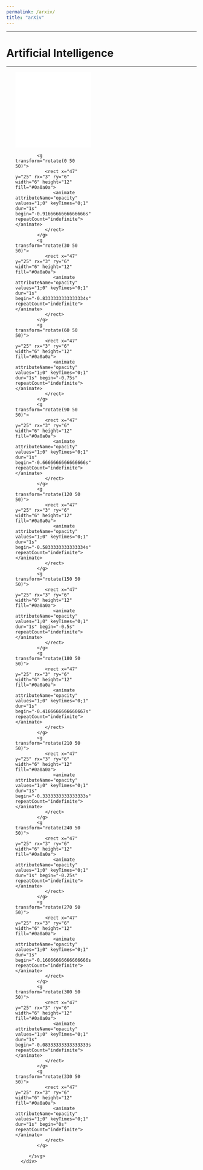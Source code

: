 ```yaml
---
permalink: /arxiv/
title: "arXiv"
---
```

---
# Artificial Intelligence
---
<ol class="breathe-horizontal" start="1"> 
   <div class="news-list">
      <div class="inner" style="width: 200px; height: 200px;">
         <svg xmlns="http://www.w3.org/2000/svg" xmlns:xlink="http://www.w3.org/1999/xlink" style="margin:auto;background:#fff;display:block;" width="200px" height="200px" viewBox="0 0 100 100" preserveAspectRatio="xMidYMid">
         
            <g transform="rotate(0 50 50)">
               <rect x="47" y="25" rx="3" ry="6" width="6" height="12" fill="#0a0a0a">
                  <animate attributeName="opacity" values="1;0" keyTimes="0;1" dur="1s" begin="-0.9166666666666666s" repeatCount="indefinite"></animate>
               </rect>
            </g>
            <g transform="rotate(30 50 50)">
               <rect x="47" y="25" rx="3" ry="6" width="6" height="12" fill="#0a0a0a">
                  <animate attributeName="opacity" values="1;0" keyTimes="0;1" dur="1s" begin="-0.8333333333333334s" repeatCount="indefinite"></animate>
               </rect>
            </g>
            <g transform="rotate(60 50 50)">
               <rect x="47" y="25" rx="3" ry="6" width="6" height="12" fill="#0a0a0a">
                  <animate attributeName="opacity" values="1;0" keyTimes="0;1" dur="1s" begin="-0.75s" repeatCount="indefinite"></animate>
               </rect>
            </g>
            <g transform="rotate(90 50 50)">
               <rect x="47" y="25" rx="3" ry="6" width="6" height="12" fill="#0a0a0a">
                  <animate attributeName="opacity" values="1;0" keyTimes="0;1" dur="1s" begin="-0.6666666666666666s" repeatCount="indefinite"></animate>
               </rect>
            </g>
            <g transform="rotate(120 50 50)">
               <rect x="47" y="25" rx="3" ry="6" width="6" height="12" fill="#0a0a0a">
                  <animate attributeName="opacity" values="1;0" keyTimes="0;1" dur="1s" begin="-0.5833333333333334s" repeatCount="indefinite"></animate>
               </rect>
            </g>
            <g transform="rotate(150 50 50)">
               <rect x="47" y="25" rx="3" ry="6" width="6" height="12" fill="#0a0a0a">
                  <animate attributeName="opacity" values="1;0" keyTimes="0;1" dur="1s" begin="-0.5s" repeatCount="indefinite"></animate>
               </rect>
            </g>
            <g transform="rotate(180 50 50)">
               <rect x="47" y="25" rx="3" ry="6" width="6" height="12" fill="#0a0a0a">
                  <animate attributeName="opacity" values="1;0" keyTimes="0;1" dur="1s" begin="-0.4166666666666667s" repeatCount="indefinite"></animate>
               </rect>
            </g>
            <g transform="rotate(210 50 50)">
               <rect x="47" y="25" rx="3" ry="6" width="6" height="12" fill="#0a0a0a">
                  <animate attributeName="opacity" values="1;0" keyTimes="0;1" dur="1s" begin="-0.3333333333333333s" repeatCount="indefinite"></animate>
               </rect>
            </g>
            <g transform="rotate(240 50 50)">
               <rect x="47" y="25" rx="3" ry="6" width="6" height="12" fill="#0a0a0a">
                  <animate attributeName="opacity" values="1;0" keyTimes="0;1" dur="1s" begin="-0.25s" repeatCount="indefinite"></animate>
               </rect>
            </g>
            <g transform="rotate(270 50 50)">
               <rect x="47" y="25" rx="3" ry="6" width="6" height="12" fill="#0a0a0a">
                  <animate attributeName="opacity" values="1;0" keyTimes="0;1" dur="1s" begin="-0.16666666666666666s" repeatCount="indefinite"></animate>
               </rect>
            </g>
            <g transform="rotate(300 50 50)">
               <rect x="47" y="25" rx="3" ry="6" width="6" height="12" fill="#0a0a0a">
                  <animate attributeName="opacity" values="1;0" keyTimes="0;1" dur="1s" begin="-0.08333333333333333s" repeatCount="indefinite"></animate>
               </rect>
            </g>
            <g transform="rotate(330 50 50)">
               <rect x="47" y="25" rx="3" ry="6" width="6" height="12" fill="#0a0a0a">
                  <animate attributeName="opacity" values="1;0" keyTimes="0;1" dur="1s" begin="0s" repeatCount="indefinite"></animate>
               </rect>
            </g>

         </svg>
      </div>
   </div>
</ol>

<script type="text/javascript" language="javascript">
   (async () => {
      let fetchAwait = await fetch('https://export.arxiv.org/api/query?search_query=all:cs.AI&start=0&max_results=20&sortBy=submittedDate&sortOrder=descending')
      let res = await fetchAwait.text()
      let result = res.substring(res.indexOf('<entry>')).split('<entry>')
      let data = []
      result.forEach((item,index) => {
         item = item.slice(0,item.indexOf("</entry>"))
         item = item.trim().split('</')
         let obj = {authors: [], categories: []}
         for(let i = 0; i<item.length; i++) {
               item[i] = item[i].slice(item[i].indexOf('<')+1).trim() 
               let propname = item[i].slice(0,item[i].indexOf('>'))
               if(propname === "author") {
                  obj.authors.push(item[i].slice(item[i].indexOf('<name>')+6))
               } else if(propname.includes('name')) {
                  
               } else if(propname.includes('comment')) {
                  obj.initialUpload = item[i].slice(propname.length+1)
                  obj.initialUpload = obj.initialUpload.slice(0,obj.initialUpload.indexOf(' init'))
               } else if(propname.includes('link')) {
                  obj.link = item[i].slice(item[i].indexOf("href=\"")+6)
                  obj.link = obj.link.slice(0,obj.link.indexOf('"'))
                  item[i] = item[i].split('category')
                  item[i].forEach(ele => {
                     if(ele.includes('term')) {
                           let cate = ele.slice(ele.indexOf('term="')+6)
                           cate = cate.slice(0,cate.indexOf('"'))
                           obj.categories.push(cate)
                     }
                  })
               } else {
                  obj[propname] = item[i].slice(propname.length+1)
               }
         }
         if(index > 0) data.push(obj)
         window.data = data
      })
      setTimeout(() => {
         let content = []
         window.data.forEach((news) => {
            content.push(`
               <li class="news-item">
                  [<a class="news-id" href="${news.link}">${news.id.split("/").at(-1)}</a>] ${news.title}
                  <p class="authors"><b>Authors:</b> ${news.authors.join(", ")}</p>
                  <p class="abstract"><b>Abstract:</b> ${news.summary.slice(0,200)}...</p>
                  <p class="tags is-small"><b>tags:</b> ${news.categories.slice(1).join(', ')}</p>
                  <p class="submitted">
                     <b>Submitted:</b> ${news.published.slice(0, 10)}
                  </p>
               </li>
            `)
         })
         document.querySelector('.news-list').innerHTML = content.join("")
      }, 1000)
   })()

</script>
